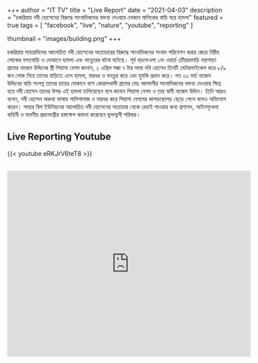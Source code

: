 +++
author = "IT TV"
title = "Live Report"
date = "2021-04-03"
description = "চকরিয়ায় নবী হোসেনের বিরুদ্ধে সাংবাদিকদের বক্তব্য দেওয়ায় দোকান মালিকের বাড়ি ঘরে হামলা"
featured = true
tags = [
    "facebook",
    "live",
    "nature",
    "youtube",
    "reporting"
]

thumbnail = "images/building.png"
+++

চকরিয়ায় সাহারবিলের আলোচিত  নবী হোসেনের অত্যাচারের বিরুদ্ধে সাংবাদিকদের সংবাদ পরিবেশন করার জেরে নিরীহ লোকের বসতবাড়ি ও দোকানে হামলা এবং ভাংচুরের ঘটনা ঘটেছে।
পূর্ব বড়ভেওলা ১নং ওয়ার্ড় চৌঁয়ারফাড়ি নয়াপাড়া গ্রামের নাজেম উদ্দিনের স্ত্রী পিয়াসা বেগম জানান, ২ এপ্রিল সন্ধা ৭ টার সময় নবি হোসেন তিনটি মোটরসাইকেল করে ৮/৯ জন লোক নিয়ে তাদের বাড়িতে এসে হামলা, মারধর ও ভাংচুর করে এবং হুমকি প্রধান করে। গত ৩০ মার্চ নাজেম উদ্দিনের বাড়ি সংলগ্ন তাদের চায়ের দোকানে বসে কোরালখালী গ্রামের মোঃ আলমগীর সাংবাদিকদের বক্তব্য দেওয়ায় ক্ষিপ্ত হয়ে নবী হোসেন তাদের উপর এই হামলা চালিয়েছেন বলে জানান পিয়াসা বেগম ও তার স্বামী নাজেম উদ্দিন। তিনি আরও বলেন, নবী হোসেন অকথ্য ভাষায় গালিগালাজ ও মারধর করে পিয়াসা বেগমের কাপড়ছোপড় ছেড়ে পেলে বলেও অভিযোগ করেন। 
সাহার বিল ইউনিয়নের আলোচিত নবী হোসেনের অত্যাচার থেকে রেহাই পাওয়ার জন্য প্রশাসন, আইনসৃংখলা বাহিনী ও মাননীয় প্রধানমন্ত্রীর হস্তক্ষেপ কামনা করেছেন ভুক্তভুগী পরিবার। 

<!--more-->

## Live Reporting Youtube

{{< youtube eRKJrV6teT8 >}}

<br>

<iframe src="https://www.facebook.com/plugins/video.php?height=314&href=https%3A%2F%2Fwww.facebook.com%2Fliveittv%2Fvideos%2F893288237913137%2F&show_text=true&width=560" width="560" height="429" style="border:none;overflow:hidden" scrolling="no" frameborder="0" allowfullscreen="true" allow="autoplay; clipboard-write; encrypted-media; picture-in-picture; web-share" allowFullScreen="true"></iframe>

<br>
